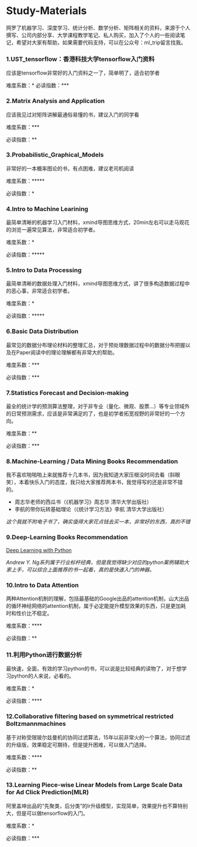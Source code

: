 # Study-Materials
网罗了机器学习、深度学习、统计分析、数学分析、矩阵相关的资料，来源于个人撰写、公司内部分享、大学课程教学笔记、私人购买，加入了个人的一些阅读笔记，希望对大家有帮助，如果需要代码支持，可以在公众号：ml_trip留言找我。

### 1.UST_tensorflow：香港科技大学tensorflow入门资料
应该是tensorflow非常好的入门资料之一了，简单明了，适合初学者

难度系数：*
必读指数：***

### 2.Matrix Analysis and Application
应该我见过对矩阵讲解最通俗易懂的书，建议入门的同学看

难度系数：***

必读指数：**

### 3.Probabilistic_Graphical_Models
非常好的一本概率图论的书，有点困难，建议老司机阅读

难度系数：*****

必读指数：*

### 4.Intro to Machine Learining
最简单清晰的机器学习入门材料，xmind导图思维方式，20min左右可以走马观花的浏览一遍常见算法，非常适合初学者。

难度系数：*

必读指数：*****

### 5.Intro to Data Processing
最简单清晰的数据处理入门材料，xmind导图思维方式，讲了很多构造数据过程中的恶心事，非常适合初学者。

难度系数：*

必读指数：*****

### 6.Basic Data Distribution
最常见的数据分布理论材料的整理汇总，对于预处理数据过程中的数据分布把握以及在Paper阅读中的理论理解都有非常大的帮助。

难度系数：***

必读指数：***

### 7.Statistics Forecast and Decision-making
最全的统计学的预测算法整理，对于非专业（量化、微观、股票...）等专业领域外的日常预测需求，应该是非常满足的了，也是初学者拓宽视野的非常好的一个方向。

难度系数：**

必读指数：***

### 8.Machine-Learning / Data Mining Books Recommendation
我不喜欢啪啪啪上来就推荐十几本书，因为我知道大家压根没时间去看（斜眼笑），本着快乐入门的态度，我只给大家推荐两本书，我觉得写的还是非常不错的。

- 周志华老师的西瓜书（《机器学习》周志华 清华大学出版社）
- 李航的带你玩转基础理论（《统计学习方法》李航 清华大学出版社）

*这个我就不附电子书了，确实值得大家花点钱去买一本，非常好的东西，真的不错*

### 9.Deep-Learning Books Recommendation
[Deep Learning with Python](https://www.manning.com/books/deep-learning-with-python)

*Andrew Y. Ng系列属于行业标杆经典，但是我觉得缺少对应的python案例辅助大家上手，可以综合上面推荐的书一起看，真的是快速入门的神器。*

### 10.Intro to Data Attention
两种Attention机制的理解，包括最基础的Google出品的attention机制，山大出品的循环神经网络的attention机制，属于必定能提升模型效果的东西，只是更加耗时和性价比不稳定。

难度系数：****

必读指数：**

### 11.利用Python进行数据分析
最快速，全面，有效的学习python的书，可以说是比较经典的读物了，对于想学习python的人来说，必看的。

难度系数：*

必读指数：****

### 12.Collaborative filtering based on symmetrical restricted Boltzmannmachines
基于对称受限玻尔兹曼机的协同过滤算法，15年以前非常火的一个算法，协同过滤的升级版，效果稳定可期待，但是提升困难，可以做入门选择。

难度系数：****

必读指数：**

### 13.Learning Piece-wise Linear Models from Large Scale Data for Ad Click Prediction(MLR)
阿里盖坤出品的“先聚类，后分类”的lr升级模型，实现简单，效果提升也不算特别大，但是可以做tensorflow的入门。

难度系数：*

必读指数：***
